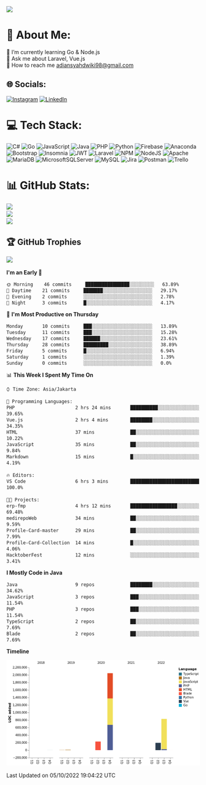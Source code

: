 [![](https://visitcount.itsvg.in/api?id=dwiki48&icon=5&color=11)](https://visitcount.itsvg.in)
# 💫 About Me:
🌱 I’m currently learning Go & Node.js<br>💬 Ask me about Laravel, Vue.js<br>📧 How to reach me adiansyahdwiki98@gmail.com


## 🌐 Socials:
 [![Instagram](https://img.shields.io/badge/Instagram-%23E4405F.svg?logo=Instagram&logoColor=white)](https://instagram.com/adnsyhd) [![LinkedIn](https://img.shields.io/badge/LinkedIn-%230077B5.svg?logo=linkedin&logoColor=white)](https://linkedin.com/in/adnsyhd) 

# 💻 Tech Stack:
![C#](https://img.shields.io/badge/c%23-%23239120.svg?style=flat&logo=c-sharp&logoColor=white) ![Go](https://img.shields.io/badge/go-%2300ADD8.svg?style=flat&logo=go&logoColor=white) ![JavaScript](https://img.shields.io/badge/javascript-%23323330.svg?style=flat&logo=javascript&logoColor=%23F7DF1E) ![Java](https://img.shields.io/badge/java-%23ED8B00.svg?style=flat&logo=java&logoColor=white) ![PHP](https://img.shields.io/badge/php-%23777BB4.svg?style=flat&logo=php&logoColor=white) ![Python](https://img.shields.io/badge/python-3670A0?style=flat&logo=python&logoColor=ffdd54) ![Firebase](https://img.shields.io/badge/firebase-%23039BE5.svg?style=flat&logo=firebase) ![Anaconda](https://img.shields.io/badge/Anaconda-%2344A833.svg?style=flat&logo=anaconda&logoColor=white) ![Bootstrap](https://img.shields.io/badge/bootstrap-%23563D7C.svg?style=flat&logo=bootstrap&logoColor=white) ![Insomnia](https://img.shields.io/badge/Insomnia-black?style=flat&logo=insomnia&logoColor=5849BE) ![JWT](https://img.shields.io/badge/JWT-black?style=flat&logo=JSON%20web%20tokens) ![Laravel](https://img.shields.io/badge/laravel-%23FF2D20.svg?style=flat&logo=laravel&logoColor=white) ![NPM](https://img.shields.io/badge/NPM-%23000000.svg?style=flat&logo=npm&logoColor=white) ![NodeJS](https://img.shields.io/badge/node.js-6DA55F?style=flat&logo=node.js&logoColor=white) ![Apache](https://img.shields.io/badge/apache-%23D42029.svg?style=flat&logo=apache&logoColor=white) ![MariaDB](https://img.shields.io/badge/MariaDB-003545?style=flat&logo=mariadb&logoColor=white) ![MicrosoftSQLServer](https://img.shields.io/badge/Microsoft%20SQL%20Sever-CC2927?style=flat&logo=microsoft%20sql%20server&logoColor=white) ![MySQL](https://img.shields.io/badge/mysql-%2300f.svg?style=flat&logo=mysql&logoColor=white) ![Jira](https://img.shields.io/badge/jira-%230A0FFF.svg?style=flat&logo=jira&logoColor=white) ![Postman](https://img.shields.io/badge/Postman-FF6C37?style=flat&logo=postman&logoColor=white) ![Trello](https://img.shields.io/badge/Trello-%23026AA7.svg?style=flat&logo=Trello&logoColor=white)
# 📊 GitHub Stats:
![](https://github-readme-stats.vercel.app/api?username=dwiki48&theme=tokyonight&hide_border=true&include_all_commits=true&count_private=true)<br/>
![](https://github-readme-streak-stats.herokuapp.com/?user=dwiki48&theme=tokyonight&hide_border=true)<br/>
![](https://github-readme-stats.vercel.app/api/top-langs/?username=dwiki48&theme=tokyonight&hide_border=true&include_all_commits=true&count_private=true&layout=compact)

## 🏆 GitHub Trophies
![](https://github-profile-trophy.vercel.app/?username=dwiki48&theme=tokyonight&no-frame=true&no-bg=false&margin-w=4)

<!--START_SECTION:waka-->
**I'm an Early 🐤** 

```text
🌞 Morning    46 commits     ████████████████░░░░░░░░░   63.89% 
🌆 Daytime    21 commits     ███████░░░░░░░░░░░░░░░░░░   29.17% 
🌃 Evening    2 commits      ░░░░░░░░░░░░░░░░░░░░░░░░░   2.78% 
🌙 Night      3 commits      █░░░░░░░░░░░░░░░░░░░░░░░░   4.17%

```
📅 **I'm Most Productive on Thursday** 

```text
Monday       10 commits     ███░░░░░░░░░░░░░░░░░░░░░░   13.89% 
Tuesday      11 commits     ███░░░░░░░░░░░░░░░░░░░░░░   15.28% 
Wednesday    17 commits     ██████░░░░░░░░░░░░░░░░░░░   23.61% 
Thursday     28 commits     █████████░░░░░░░░░░░░░░░░   38.89% 
Friday       5 commits      █░░░░░░░░░░░░░░░░░░░░░░░░   6.94% 
Saturday     1 commits      ░░░░░░░░░░░░░░░░░░░░░░░░░   1.39% 
Sunday       0 commits      ░░░░░░░░░░░░░░░░░░░░░░░░░   0.0%

```


📊 **This Week I Spent My Time On** 

```text
⌚︎ Time Zone: Asia/Jakarta

💬 Programming Languages: 
PHP                      2 hrs 24 mins       ██████████░░░░░░░░░░░░░░░   39.65% 
Vue.js                   2 hrs 4 mins        ████████░░░░░░░░░░░░░░░░░   34.35% 
HTML                     37 mins             ██░░░░░░░░░░░░░░░░░░░░░░░   10.22% 
JavaScript               35 mins             ██░░░░░░░░░░░░░░░░░░░░░░░   9.84% 
Markdown                 15 mins             █░░░░░░░░░░░░░░░░░░░░░░░░   4.19%

🔥 Editors: 
VS Code                  6 hrs 3 mins        █████████████████████████   100.0%

🐱‍💻 Projects: 
erp-fmp                  4 hrs 12 mins       █████████████████░░░░░░░░   69.48% 
medirepoWeb              34 mins             ██░░░░░░░░░░░░░░░░░░░░░░░   9.59% 
Profile-Card-master      29 mins             ██░░░░░░░░░░░░░░░░░░░░░░░   7.99% 
Profile-Card-Collection  14 mins             █░░░░░░░░░░░░░░░░░░░░░░░░   4.06% 
HacktoberFest            12 mins             ░░░░░░░░░░░░░░░░░░░░░░░░░   3.41%

```

**I Mostly Code in Java** 

```text
Java                     9 repos             ████████░░░░░░░░░░░░░░░░░   34.62% 
JavaScript               3 repos             ███░░░░░░░░░░░░░░░░░░░░░░   11.54% 
PHP                      3 repos             ███░░░░░░░░░░░░░░░░░░░░░░   11.54% 
TypeScript               2 repos             ██░░░░░░░░░░░░░░░░░░░░░░░   7.69% 
Blade                    2 repos             ██░░░░░░░░░░░░░░░░░░░░░░░   7.69%

```


**Timeline**

![Chart not found](https://raw.githubusercontent.com/dwiki48/dwiki48/main/charts/bar_graph.png) 


 Last Updated on 05/10/2022 19:04:22 UTC
<!--END_SECTION:waka-->
